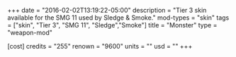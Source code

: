 +++
date = "2016-02-02T13:19:22-05:00"
description = "Tier 3 skin available for the SMG 11 used by Sledge & Smoke."
mod-types = "skin"
tags = ["skin", "Tier 3", "SMG 11", "Sledge","Smoke"]
title = "Monster"
type = "weapon-mod"

[cost]
  credits = "255"
  renown = "9600"
  units = ""
  usd = ""
+++
